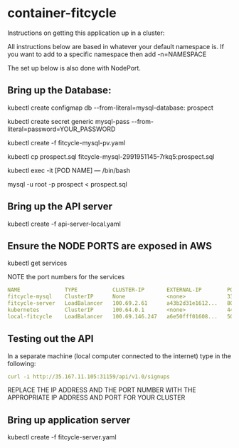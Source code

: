 # container-fitcycle

Instructions on getting this application up in a cluster:

All instructions below are based in whatever your default namespace is. If you want to add to a specific namespace then add -n=NAMESPACE

The set up below is also done with NodePort. 

## Bring up the Database:

kubectl create configmap db --from-literal=mysql-database: prospect

kubectl create secret generic mysql-pass --from-literal=password=YOUR_PASSWORD

kubectl create -f fitcycle-mysql-pv.yaml

kubectl cp prospect.sql fitcycle-mysql-2991951145-7rkq5:prospect.sql

kubectl exec -it [POD NAME] — /bin/bash

mysql -u root -p prospect < prospect.sql

## Bring up the API server

kubectl create -f api-server-local.yaml

## Ensure the NODE PORTS are exposed in AWS

kubectl get services

NOTE the port numbers for the services

```yaml
NAME              TYPE           CLUSTER-IP       EXTERNAL-IP        PORT(S)          AGE
fitcycle-mysql    ClusterIP      None             <none>             3306/TCP         20d
fitcycle-server   LoadBalancer   100.69.2.61      a43b2d31e1612...   8000:31553/TCP   7d
kubernetes        ClusterIP      100.64.0.1       <none>             443/TCP          80d
local-fitcycle    LoadBalancer   100.69.146.247   a6e50fff01608...   5000:31159/TCP   7d
```

## Testing out the API

In a separate machine (local computer connected to the internet) type in the following:

```yaml
curl -i http://35.167.11.105:31159/api/v1.0/signups
```

REPLACE THE IP ADDRESS AND THE PORT NUMBER WITH THE APPROPRIATE IP ADDRESS AND PORT FOR YOUR CLUSTER 

## Bring up application server

kubectl create -f fitcycle-server.yaml


